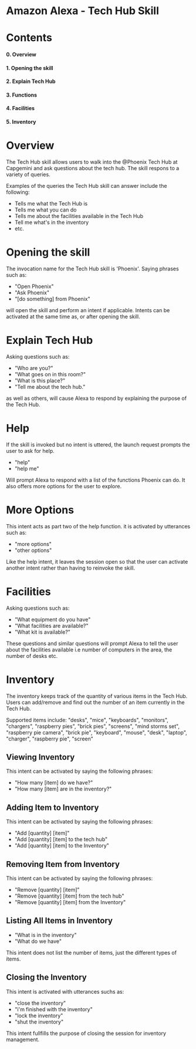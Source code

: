 # Amazon Alexa - Tech Hub Skill

# Contents
#### 0. Overview
#### 1. Opening the skill
#### 2. Explain Tech Hub
#### 3. Functions
#### 4. Facilities
#### 5. Inventory


# Overview

The Tech Hub skill allows users to walk into the @Phoenix Tech Hub at Capgemini and ask questions about the tech hub. The skill respons to a variety of queries. 

Examples of the queries the Tech Hub skill can answer include the following:

- Tells me what the Tech Hub is
- Tells me what you can do
- Tells me about the facilities available in the Tech Hub
- Tell me what's in the inventory
- etc.

# Opening the skill

The invocation name for the Tech Hub skill is 'Phoenix'.
Saying phrases such as:

- "Open Phoenix"
- "Ask Phoenix"
- "[do something] from Phoenix"

will open the skill and perform an intent if applicable. Intents can be activated at the same time as, or after opening the skill.


# Explain Tech Hub

Asking questions such as:

- "Who are you?"
- "What goes on in this room?"
- "What is this place?"
- "Tell me about the tech hub."

as well as others, will cause Alexa to respond by explaining the purpose of the Tech Hub.


# Help

If the skill is invoked but no intent is uttered, the launch request prompts the user to ask for help.

- "help"
- "help me"

Will prompt Alexa to respond with a list of the functions Phoenix can do. It also offers more options for the user to explore.


# More Options

This intent acts as part two of the help function. it is activated by utterances such as:

- "more options"
- "other options"

Like the help intent, it leaves the session open so that the user can activate another intent rather than having to reinvoke the skill.


# Facilities

Asking questions such as:

- "What equipment do you have"
- "What facilities are available?"
- "What kit is available?"

These questions and similar questions will prompt Alexa to tell the user about the facilities available i.e number of computers in the area, the number of desks etc.


# Inventory

The inventory keeps track of the quantity of various items in the Tech Hub. Users can add/remove and find out the number of an item currently in the Tech Hub.

Supported items include:    "desks", "mice", "keyboards", "monitors", "chargers", "raspberry pies", "brick pies", "screens", "mind storms set", "raspberry pie camera", "brick pie", "keyboard", "mouse", "desk", "laptop", "charger", "raspberry pie", "screen"

## Viewing Inventory

This intent can be activated by saying the following phrases:

- "How many [item] do we have?"
- "How many [item] are in the inventory?"

## Adding Item to Inventory

This intent can be activated by saying the following phrases:

- "Add [quantity] [item]"
- "Add [quantity] [item] to the tech hub" 
- "Add [quantity] [item] to the Inventory"

## Removing Item from Inventory

This intent can be activated by saying the following phrases:

- "Remove [quantity] [item]"
- "Remove [quantity] [item] from the tech hub" 
- "Remove [quantity] [item] from the Inventory"

## Listing All Items in Inventory

- "What is in the inventory"
- "What do we have"

This intent does not list the number of items, just the different types of items.

## Closing the Inventory

This intent is activated with utterances suchs as:

- "close the inventory"
- "i'm finished with the inventory"
- "lock the inventory"
- "shut the inventory"

This intent fullfills the purpose of closing the session for inventory management.


